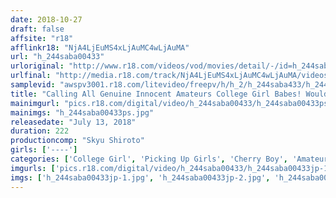 ```yaml
---
date: 2018-10-27
draft: false
affsite: "r18"
afflinkr18: "NjA4LjEuMS4xLjAuMC4wLjAuMA"
url: "h_244saba00433"
urloriginal: "http://www.r18.com/videos/vod/movies/detail/-/id=h_244saba00433"
urlfinal: "http://media.r18.com/track/NjA4LjEuMS4xLjAuMC4wLjAuMA/videos/vod/movies/detail/-/id=h_244saba00433"
samplevid: "awspv3001.r18.com/litevideo/freepv/h/h_2/h_244saba433/h_244saba433_dmb_w.mp4"
title: "Calling All Genuine Innocent Amateurs College Girl Babes! Would You Please Sleep With This Cherry Boy And Hug Him Tight, And Give Him Relentless Kisses, And Grind Your Pussy Against Him 69 Style And Pop His Cherry So Hard He'll Seriously Fall In Love With You!?"
mainimgurl: "pics.r18.com/digital/video/h_244saba00433/h_244saba00433ps.jpg"
mainimgs: "h_244saba00433ps.jpg"
releasedate: "July 13, 2018"
duration: 222
productioncomp: "Skyu Shiroto"
girls: ['----']
categories: ['College Girl', 'Picking Up Girls', 'Cherry Boy', 'Amateur', 'Creampie', 'Hi-Def']
imgurls: ['pics.r18.com/digital/video/h_244saba00433/h_244saba00433jp-1.jpg', 'pics.r18.com/digital/video/h_244saba00433/h_244saba00433jp-2.jpg', 'pics.r18.com/digital/video/h_244saba00433/h_244saba00433jp-3.jpg', 'pics.r18.com/digital/video/h_244saba00433/h_244saba00433jp-4.jpg', 'pics.r18.com/digital/video/h_244saba00433/h_244saba00433jp-5.jpg', 'pics.r18.com/digital/video/h_244saba00433/h_244saba00433jp-6.jpg', 'pics.r18.com/digital/video/h_244saba00433/h_244saba00433jp-7.jpg', 'pics.r18.com/digital/video/h_244saba00433/h_244saba00433jp-8.jpg', 'pics.r18.com/digital/video/h_244saba00433/h_244saba00433jp-9.jpg', 'pics.r18.com/digital/video/h_244saba00433/h_244saba00433jp-10.jpg', 'pics.r18.com/digital/video/h_244saba00433/h_244saba00433jp-11.jpg', 'pics.r18.com/digital/video/h_244saba00433/h_244saba00433jp-12.jpg', 'pics.r18.com/digital/video/h_244saba00433/h_244saba00433jp-13.jpg', 'pics.r18.com/digital/video/h_244saba00433/h_244saba00433jp-14.jpg', 'pics.r18.com/digital/video/h_244saba00433/h_244saba00433jp-15.jpg', 'pics.r18.com/digital/video/h_244saba00433/h_244saba00433jp-16.jpg', 'pics.r18.com/digital/video/h_244saba00433/h_244saba00433jp-17.jpg', 'pics.r18.com/digital/video/h_244saba00433/h_244saba00433jp-18.jpg', 'pics.r18.com/digital/video/h_244saba00433/h_244saba00433jp-19.jpg', 'pics.r18.com/digital/video/h_244saba00433/h_244saba00433jp-20.jpg']
imgs: ['h_244saba00433jp-1.jpg', 'h_244saba00433jp-2.jpg', 'h_244saba00433jp-3.jpg', 'h_244saba00433jp-4.jpg', 'h_244saba00433jp-5.jpg', 'h_244saba00433jp-6.jpg', 'h_244saba00433jp-7.jpg', 'h_244saba00433jp-8.jpg', 'h_244saba00433jp-9.jpg', 'h_244saba00433jp-10.jpg', 'h_244saba00433jp-11.jpg', 'h_244saba00433jp-12.jpg', 'h_244saba00433jp-13.jpg', 'h_244saba00433jp-14.jpg', 'h_244saba00433jp-15.jpg', 'h_244saba00433jp-16.jpg', 'h_244saba00433jp-17.jpg', 'h_244saba00433jp-18.jpg', 'h_244saba00433jp-19.jpg', 'h_244saba00433jp-20.jpg']
---
```

